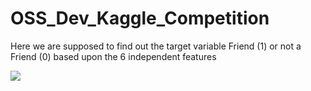 # OSS_Dev_Kaggle_Competition
Here we are supposed to find out the target variable Friend (1) or not a Friend (0) based upon the 6 independent features

![](HAR+leaderboard.png)

